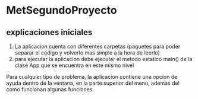 # MetSegundoProyecto
## explicaciones iniciales
1. La aplicacion cuenta con diferentes carpetas (paquetes para poder separar el codigo y volverlo mas simple a la hora de leerlo)
2. para ejecutar la aplicacion debe ejecutar el metodo estatico main() de la clase App que se encuentra en este mismo nivel

Para cualquier tipo de problema, la aplicacion contiene una opcion de ayuda dentro de la ventana, en la parte superior del menu, ademas del como funcionan algunas funciones. 